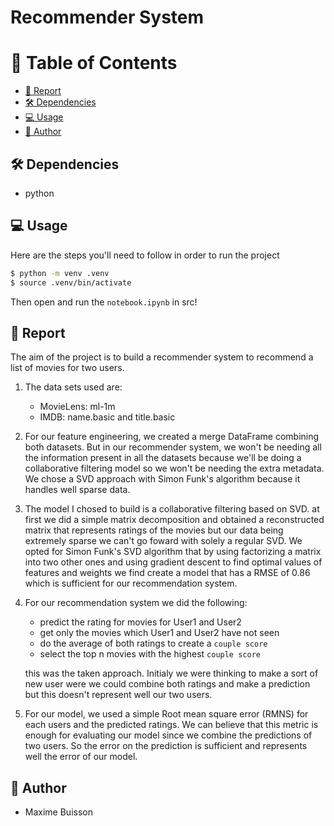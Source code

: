 # Recommender System

# 📗 Table of Contents
- [🚀 Report](#report)
- [🛠 Dependencies](#dependencies)
- [💻 Usage](#usage)
- [👥 Author](#author)


## 🛠 Dependencies <a name="dependencies"></a>
- python


## 💻 Usage <a name="usage"></a>
Here are the steps you'll need to follow in order to run the project

```sh
$ python -m venv .venv
$ source .venv/bin/activate
```
Then open and run the `notebook.ipynb` in src!

## 🚀 Report <a name="report"></a>
The aim of the project is to build a recommender system to recommend a list of movies for two users.
1. The data sets used are:
    - MovieLens: ml-1m
    - IMDB: name.basic and title.basic

2. For our feature engineering, we created a merge DataFrame combining both datasets. But in our recommender system, we won't be needing all the information present in all the datasets because we'll be doing a collaborative filtering model so we won't be needing the extra metadata. We chose a SVD approach with Simon Funk's algorithm because it handles well sparse data. 

3. The model I chosed to build is a collaborative filtering based on SVD.
at first we did a simple matrix decomposition and obtained a reconstructed matrix that represents ratings of the movies but our data being extremely sparse we can't go foward with solely a regular SVD. We opted for Simon Funk's SVD algorithm that by using factorizing a matrix into two other ones and using gradient descent to find optimal values of features and weights we find create a model that has a RMSE of 0.86 which is sufficient for our recommendation system.

4. For our recommendation system we did the following:
    - predict the rating for movies for User1 and User2
    - get only the movies which User1 and User2 have not seen
    - do the average of both ratings to create a `couple score`
    - select the top n movies with the highest `couple score`
    
    this was the taken approach. Initialy we were thinking to make a sort of new user were we could combine both ratings and make a prediction but this doesn't represent well our two users.

5. For our model, we used a simple Root mean square error (RMNS) for each users and the predicted ratings. We can believe that this metric is enough for evaluating our model since we combine the predictions of two users. So the error on the prediction is sufficient and represents well the error of our model.




## 👥 Author <a name="author"></a>
- Maxime Buisson
